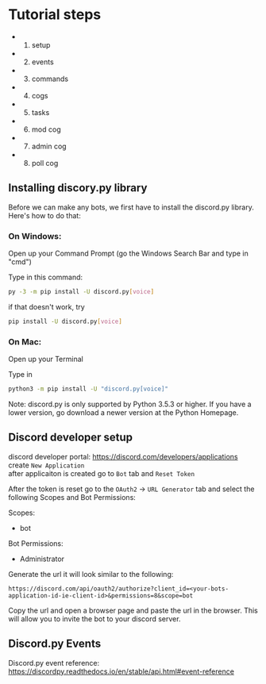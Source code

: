 # Tutorial steps
- 1. setup
- 2. events
- 3. commands
- 4. cogs 
- 5. tasks
- 6. mod cog
- 7. admin cog
- 8. poll cog

## Installing discory.py library
Before we can make any bots, we first have to install the discord.py library. Here's how to do that:

### On Windows:

Open up your Command Prompt (go the Windows Search Bar and type in "cmd")

Type in this command: 

```bash
py -3 -m pip install -U discord.py[voice]
```

if that doesn't work, try 
```bash
pip install -U discord.py[voice]
```

### On Mac:

Open up your Terminal

Type in 
```bash
python3 -m pip install -U "discord.py[voice]"
```

Note: discord.py is only supported by Python 3.5.3 or higher. If you have a lower version, go download a newer version at the Python Homepage.

## Discord developer setup
discord developer portal: https://discord.com/developers/applications \
create `New Application` \
after applicaiton is created go to `Bot` tab and `Reset Token`

After the token is reset go to the `OAuth2` -> `URL Generator` tab and select the following Scopes and Bot Permissions:

Scopes:

- bot

Bot Permissions:
    
- Administrator

Generate the url it will look similar to the following:
```url
https://discord.com/api/oauth2/authorize?client_id=<your-bots-application-id-ie-client-id>&permissions=8&scope=bot
```

Copy the url and open a browser page and paste the url in the browser. This will allow you to invite the bot to your discord server.

## Discord.py Events
Discord.py event reference:
https://discordpy.readthedocs.io/en/stable/api.html#event-reference
